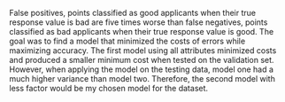 False positives, points classified as good applicants when their true response value is bad are five
times worse than false negatives, points classified as bad applicants when their true response value
is good. The goal was to find a model that minimized the costs of errors while maximizing accuracy. 
The first model using all attributes minimized costs and produced a smaller minimum cost when tested
on the validation set. However, when applying the model on the testing data, model one had a much
higher variance than model two. Therefore, the second model with less factor would be my chosen model
for the dataset. 
